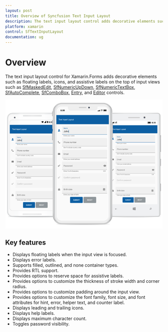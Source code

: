 ```yaml
---
layout: post
title: Overview of Syncfusion Text Input Layout
description: The text input layout control adds decorative elements such as floating label, icons, and assistive labels on the top of the input views.
platform: xamarin
control: SfTextInputLayout
documentation: ug
---
```


# Overview

The text input layout control for Xamarin.Forms adds decorative elements such as floating labels, icons, and assistive labels on the top of input views such as [SfMaskedEdit](https://www.syncfusion.com/xamarin-ui-controls/masked-input-text), [SfNumericUpDown](https://help.syncfusion.com/xamarin/numericupdown/overview), [SfNumericTextBox](https://www.syncfusion.com/xamarin-ui-controls/numerictextbox), [SfAutoComplete](https://www.syncfusion.com/xamarin-ui-controls/xamarin-autocomplete), [SfComboBox](https://www.syncfusion.com/xamarin-ui-controls/xamarin-autocomplete), [Entry](https://docs.microsoft.com/en-us/xamarin/xamarin-forms/user-interface/text/entry), and [Editor](https://docs.microsoft.com/en-us/xamarin/xamarin-forms/user-interface/text/editor) controls.

![The customizable text input layout control for Xamarin.Forms](Overview_images/inputlayout_forms.png)

## Key features

* Displays floating labels when the input view is focused.
* Displays error labels.
* Supports filled, outlined, and none container types.
* Provides RTL support.
* Provides options to reserve space for assistive labels.
* Provides options to customize the thickness of stroke width and corner radius.
* Provides options to customize padding around the input view.
* Provides options to customize the font family, font size, and font attributes for hint, error, helper text, and counter label.
* Displays leading and trailing icons.
* Displays help labels.
* Displays maximum character count.
* Toggles password visibility.